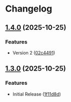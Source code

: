 # Changelog

## [1.4.0](https://github.com/HSLU-Exercise/scope-your-project-gruppe_7/compare/v1.3.0...v1.4.0) (2025-10-25)


### Features

* Version 2 ([02c4491](https://github.com/HSLU-Exercise/scope-your-project-gruppe_7/commit/02c44913b1ac8dd18bde5521b640b7233cac9117))

## [1.3.0](https://github.com/HSLU-Exercise/scope-your-project-gruppe_7/compare/v1.2.0...v1.3.0) (2025-10-25)


### Features

* Initial Release ([1f11d8d](https://github.com/HSLU-Exercise/scope-your-project-gruppe_7/commit/1f11d8d43c7ee82fc66fe5a0914f84f1306820b7))
